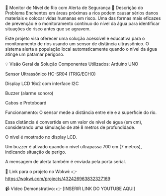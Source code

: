🚨 Monitor de Nível de Rio com Alerta de Segurança
📌 Descrição do Problema
Enchentes em áreas próximas a rios podem causar sérios danos materiais e colocar vidas humanas em risco. Uma das formas mais eficazes de prevenção é o monitoramento contínuo do nível da água para identificar situações de risco antes que se agravem.

Este projeto visa oferecer uma solução acessível e educativa para o monitoramento de rios usando um sensor de distância ultrassônico. O sistema alerta a população local automaticamente quando o nível da água atinge um patamar perigoso.

💡 Visão Geral da Solução
Componentes Utilizados:
Arduino UNO

Sensor Ultrassônico HC-SR04 (TRIG/ECHO)

Display LCD 16x2 com interface I2C

Buzzer (alarme sonoro)

Cabos e Protoboard

Funcionamento:
O sensor mede a distância entre ele e a superfície do rio.

Essa distância é convertida em um valor de nível de água (em cm), considerando uma simulação de até 8 metros de profundidade.

O nível é mostrado no display LCD.

Um buzzer é ativado quando o nível ultrapassa 700 cm (7 metros), indicando situação de perigo.

A mensagem de alerta também é enviada pela porta serial.

📎 Link para o projeto no Wokwi:
👉 https://wokwi.com/projects/432426963832327169

📹 Vídeo Demonstrativo:
👉 [INSERIR LINK DO YOUTUBE AQUI]
